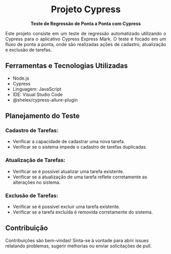 <h1 align="center">Projeto Cypress</h1>
<p align="center">
  <strong>Teste de Regressão de Ponta a Ponta com Cypress</strong>
</p>

<p align="justify">
  Este projeto consiste em um teste de regressão automatizado utilizando o Cypress para o aplicativo Cypress Express Mark. O teste é focado em um fluxo de ponta a ponta, onde são realizadas ações de cadastro, atualização e exclusão de tarefas.
</p>

## Ferramentas e Tecnologias Utilizadas
- Node.js
- Cypress
- Linguagem: JavaScript
- IDE: Visual Studio Code
- @shelex/cypress-allure-plugin

## Planejamento do Teste

### Cadastro de Tarefas:
- Verificar a capacidade de cadastrar uma nova tarefa.
- Verificar se o sistema impede o cadastro de tarefas duplicadas.

### Atualização de Tarefas:
- Verificar se é possível atualizar uma tarefa existente.
- Verificar se a atualização de uma tarefa reflete corretamente as alterações no sistema.

### Exclusão de Tarefas:
- Verificar se é possível excluir uma tarefa existente.
- Verificar se a tarefa excluída é removida corretamente do sistema.

## Contribuição
Contribuições são bem-vindas! Sinta-se à vontade para abrir issues relatando problemas, sugerir melhorias ou enviar solicitações de pull.


